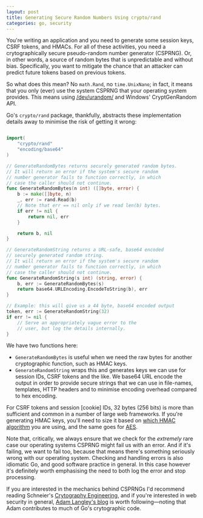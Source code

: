 ```yaml
---
layout: post
title: Generating Secure Random Numbers Using crypto/rand
categories: go, security
---
```


You're writing an application and you need to generate some session keys, CSRF tokens, and HMACs. For all of these activities, you need a crytographically secure pseudo-random number generator (CSPRNG). Or, in other words, a source of random bytes that is unpredictable and without bias. Specifically, you want to mitigate the chance that an attacker can predict future tokens based on previous tokens.

So what does this mean? No `math.Rand`, no `time.UnixNano`; in fact, it means that you only (ever) use the system CSPRNG that your operating system provides. This means using [/dev/urandom/](http://sockpuppet.org/blog/2014/02/25/safely-generate-random-numbers/) and Windows' CryptGenRandom API.

Go's `crypto/rand` package, thankfully, abstracts these implementation details away to minimise the risk of getting it wrong:

```go

import(
	"crypto/rand"
	"encoding/base64"
)

// GenerateRandomBytes returns securely generated random bytes. 
// It will return an error if the system's secure random
// number generator fails to function correctly, in which
// case the caller should not continue.
func GenerateRandomBytes(n int) ([]byte, error) {
	b := make([]byte, n)
	_, err := rand.Read(b)
    // Note that err == nil only if we read len(b) bytes.
	if err != nil {
		return nil, err
	}

	return b, nil
}

// GenerateRandomString returns a URL-safe, base64 encoded
// securely generated random string.
// It will return an error if the system's secure random
// number generator fails to function correctly, in which
// case the caller should not continue.
func GenerateRandomString(s int) (string, error) {
	b, err := GenerateRandomBytes(s)
	return base64.URLEncoding.EncodeToString(b), err
}

// Example: this will give us a 44 byte, base64 encoded output
token, err := GenerateRandomString(32)
if err != nil {
	// Serve an appropriately vague error to the
    // user, but log the details internally.
}
```

We have two functions here:

* `GenerateRandomBytes` is useful when we need the raw bytes for another cryptographic function, such as HMAC keys.
* `GenerateRandomString` wraps this and generates keys we can use for session IDs, CSRF tokens and the like. We base64 URL encode the output in order to provide secure strings that we can use in file-names, templates, HTTP headers and to minimise encoding overhead compared to hex encoding.

For CSRF tokens and session [cookie] IDs, 32 bytes (256 bits) is more than sufficient and common in a number of large web frameworks. If you're generating HMAC keys, you'll need to size it based on [which HMAC algorithm](http://tools.ietf.org/html/rfc4868#section-2.6) you are using, and the same goes for [AES](http://golang.org/pkg/crypto/aes/#NewCipher). 

Note that, critically, we always ensure that we check for the *extremely* rare case our operating systems CSPRNG might fail us with an error. And if it's failing, we want to fail too, because that means there's something seriously wrong with our operating system. Checking and handling errors is also idiomatic Go, and good software practice in general. In this case however it's definitely worth emphasising the need to both log the error and stop processing.

If you are interested in the mechanics behind CSPRNGs I'd recommend reading Schneier's [Crytography Engineering](http://www.amazon.com/gp/product/0470474246/ref=as_li_tl?ie=UTF8&camp=1789&creative=390957&creativeASIN=0470474246&linkCode=as2&tag=eatsleeprepea-20&linkId=64MI7XJMN33KD6AB), and if you're interested in web security in general, [Adam Langley's blog](https://www.imperialviolet.org/) is worth following—noting that Adam contributes to much of Go's crytographic code.
